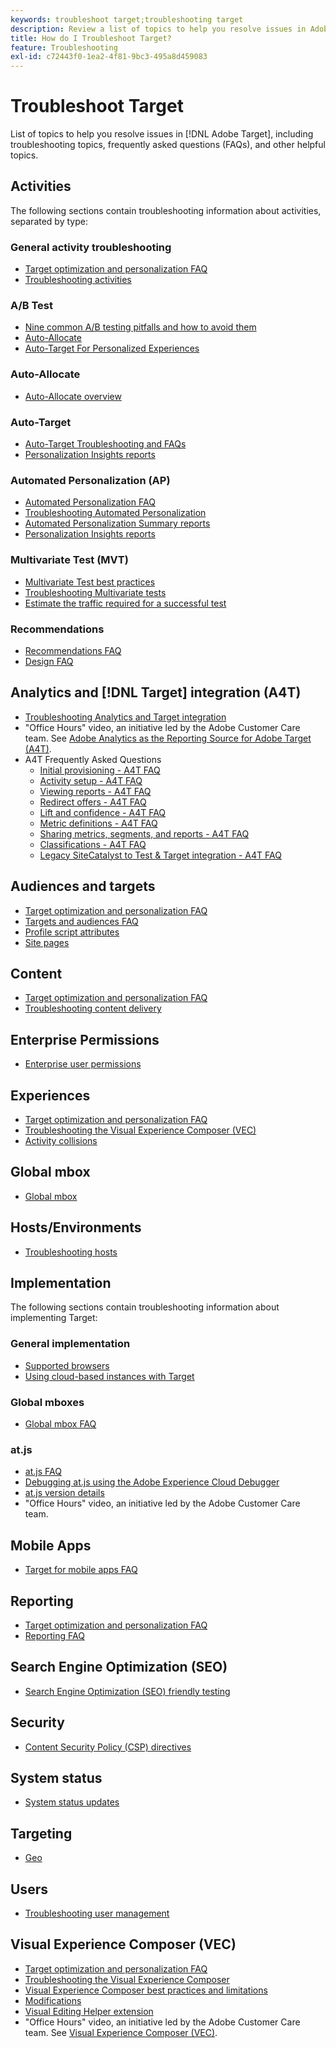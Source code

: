 ```yaml
---
keywords: troubleshoot target;troubleshooting target
description: Review a list of topics to help you resolve issues in Adobe Target, including troubleshooting topics, frequently asked questions (FAQs), and other helpful topics.
title: How do I Troubleshoot Target?
feature: Troubleshooting
exl-id: c72443f0-1ea2-4f81-9bc3-495a8d459083
---
```

# Troubleshoot Target

List of topics to help you resolve issues in [!DNL Adobe Target], including troubleshooting topics, frequently asked questions (FAQs), and other helpful topics.

## Activities

The following sections contain troubleshooting information about activities, separated by type:

### General activity troubleshooting

* [Target optimization and personalization FAQ](/help/main/c-intro/cmp-target-standard-cheatsheet.md)
* [Troubleshooting activities](/help/main/c-activities/c-troubleshooting-activities/troubleshooting-activities.md)

### A/B Test

* [Nine common A/B testing pitfalls and how to avoid them](/help/main/c-activities/t-test-ab/common-ab-testing-pitfalls.md)
* [Auto-Allocate](/help/main/c-activities/automated-traffic-allocation/automated-traffic-allocation.md)
* [Auto-Target For Personalized Experiences](/help/main/c-activities/auto-target/auto-target-to-optimize.md)

### Auto-Allocate

* [Auto-Allocate overview](/help/main/c-activities/automated-traffic-allocation/automated-traffic-allocation.md#section_0E72C1D72DE74F589F965D4B1763E5C3)

### Auto-Target

* [Auto-Target Troubleshooting and FAQs](/help/main/c-activities/auto-target/auto-target-troubleshooting-faqs.md)
* [Personalization Insights reports](/help/main/c-reports/c-personalization-insights-reports/personalization-insights-reports.md)

### Automated Personalization (AP)

* [Automated Personalization FAQ](/help/main/c-activities/t-automated-personalization/automated-personalization-faq.md)
* [Troubleshooting Automated Personalization](/help/main/c-activities/t-automated-personalization/ap-trouble.md)
* [Automated Personalization Summary reports](/help/main/c-reports/personalization-reports/reports-ap.md)
* [Personalization Insights reports](/help/main/c-reports/c-personalization-insights-reports/personalization-insights-reports.md)

### Multivariate Test (MVT)

* [Multivariate Test best practices](/help/main/c-activities/c-multivariate-testing/best-practices.md)
* [Troubleshooting Multivariate tests](/help/main/c-activities/c-multivariate-testing/best-practices.md)
* [Estimate the traffic required for a successful test](/help/main/c-activities/c-multivariate-testing/t-create-multivariate-test/traffic-estimator.md)

### Recommendations

* [Recommendations FAQ](/help/main/c-recommendations/c-recommendations-faq/recommendations-faq.md)
* [Design FAQ](/help/main/c-recommendations/c-design-overview/template-faq.md)

## Analytics and [!DNL Target] integration (A4T)

* [Troubleshooting Analytics and Target integration](/help/main/c-integrating-target-with-mac/a4t/c-a4t-troubleshooting/a4t-troubleshooting.md)
* "Office Hours" video, an initiative led by the Adobe Customer Care team. See [Adobe Analytics as the Reporting Source for Adobe Target (A4T)](/help/main/c-integrating-target-with-mac/a4t/a4t.md).
* A4T Frequently Asked Questions
  * [Initial provisioning - A4T FAQ](/help/main/c-integrating-target-with-mac/a4t/r-a4t-faq/a4t-faq-initial-provisioning.md)
  * [Activity setup - A4T FAQ](/help/main/c-integrating-target-with-mac/a4t/r-a4t-faq/a4t-faq-activity-setup.md)
  * [Viewing reports - A4T FAQ](/help/main/c-integrating-target-with-mac/a4t/r-a4t-faq/a4t-faq-viewing-reports.md)
  * [Redirect offers - A4T FAQ](/help/main/c-integrating-target-with-mac/a4t/r-a4t-faq/a4t-faq-redirect-offers.md)
  * [Lift and confidence - A4T FAQ](/help/main/c-integrating-target-with-mac/a4t/r-a4t-faq/a4t-faq-lift-and-confidence.md)
  * [Metric definitions - A4T FAQ](/help/main/c-integrating-target-with-mac/a4t/r-a4t-faq/a4t-faq-metric-definition.md)
  * [Sharing metrics, segments, and reports - A4T FAQ](/help/main/c-target/c-troubleshooting-targets-and-audiences/a4t-faq-sharing-metrics-audiences-reports.md)
  * [Classifications - A4T FAQ](/help/main/c-integrating-target-with-mac/a4t/r-a4t-faq/a4t-faq-classifications.md)
  * [Legacy SiteCatalyst to Test & Target integration - A4T FAQ](/help/main/c-integrating-target-with-mac/a4t/r-a4t-faq/a4t-faq-old-integration.md)

## Audiences and targets

* [Target optimization and personalization FAQ](/help/main/c-intro/cmp-target-standard-cheatsheet.md)
* [Targets and audiences FAQ](/help/main/c-target/c-troubleshooting-targets-and-audiences/troubleshooting-targets-and-audiences.md)
* [Profile script attributes](/help/main/c-target/c-visitor-profile/profile-parameters.md)
* [Site pages](/help/main/c-target/c-audiences/c-target-rules/site-pages.md)

## Content

* [Target optimization and personalization FAQ](/help/main/c-intro/cmp-target-standard-cheatsheet.md)
* [Troubleshooting content delivery](/help/main/c-activities/c-troubleshooting-activities/content-trouble.md)

## Enterprise Permissions

* [Enterprise user permissions](/help/main/administrating-target/c-user-management/property-channel/property-channel.md)

## Experiences

* [Target optimization and personalization FAQ](/help/main/c-intro/cmp-target-standard-cheatsheet.md)
* [Troubleshooting the Visual Experience Composer (VEC)](/help/main/c-experiences/c-visual-experience-composer/r-troubleshoot-composer/troubleshoot-composer.md)
* [Activity collisions](/help/main/c-experiences/c-visual-experience-composer/activity-collisions.md)

## Global mbox

* [Global mbox](https://developer.adobe.com/target/implement/client-side/atjs/global-mbox/global-mbox-faq/)

## Hosts/Environments

* [Troubleshooting hosts](/help/main/administrating-target/hosts.md)

## Implementation

The following sections contain troubleshooting information about implementing Target:

### General implementation

* [Supported browsers](https://developer.adobe.com/target/before-implement/supported-browsers/)
* [Using cloud-based instances with Target](https://developer.adobe.com/target/implement/client-side/target-debugging-atjs/targeting-using-cloud-based-instances/)

### Global mboxes

* [Global mbox FAQ](https://developer.adobe.com/target/implement/client-side/atjs/global-mbox/global-mbox-faq/)

### at.js

* [at.js FAQ](https://developer.adobe.com/target/implement/client-side/atjs/target-atjs-faq/target-atjs-faq/)
* [Debugging at.js using the Adobe Experience Cloud Debugger](https://developer.adobe.com/target/implement/client-side/target-debugging-atjs/target-debugging-atjs/)
* [at.js version details](https://developer.adobe.com/target/implement/client-side/atjs/target-atjs-versions/)
* "Office Hours" video, an initiative led by the Adobe Customer Care team.

## Mobile Apps

* [Target for mobile apps FAQ](https://developer.adobe.com/target/implement/mobile/mobile-faq/)

## Reporting

* [Target optimization and personalization FAQ](/help/main/c-intro/cmp-target-standard-cheatsheet.md)
* [Reporting FAQ](/help/main/c-reports/reporting-frequently-asked-questions.md)

## Search Engine Optimization (SEO)

* [Search Engine Optimization (SEO) friendly testing](https://developer.adobe.com/target/implement/client-side/atjs/how-atjs-works/how-atjs-works/)

## Security

* [Content Security Policy (CSP) directives](https://developer.adobe.com/target/before-implement/privacy/content-security-policy/)

## System status

* [System status updates](/help/main/r-release-notes/system-status-updates.md)

## Targeting

* [Geo](/help/main/c-target/c-audiences/c-target-rules/geo.md)

## Users

* [Troubleshooting user management](/help/main/administrating-target/c-user-management/c-user-management/troubleshooting-user-management.md)

## Visual Experience Composer (VEC)

* [Target optimization and personalization FAQ](/help/main/c-intro/cmp-target-standard-cheatsheet.md)
* [Troubleshooting the Visual Experience Composer](/help/main/c-experiences/c-visual-experience-composer/r-troubleshoot-composer/troubleshoot-composer.md)
* [Visual Experience Composer best practices and limitations](/help/main/c-experiences/c-visual-experience-composer/experience-composer-best-practices.md)
* [Modifications](/help/main/c-experiences/c-visual-experience-composer/c-vec-code-editor/vec-code-editor.md)
* [Visual Editing Helper extension](/help/main/c-experiences/c-visual-experience-composer/r-troubleshoot-composer/visual-editing-helper-extension.md)
* "Office Hours" video, an initiative led by the Adobe Customer Care team. See [Visual Experience Composer (VEC)](/help/main/c-experiences/c-visual-experience-composer/visual-experience-composer.md).
